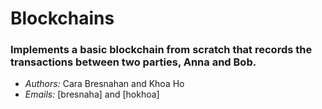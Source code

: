 # Blockchains

### Implements a basic blockchain from scratch that records the transactions between two parties, Anna and Bob.

* *Authors:* Cara Bresnahan and Khoa Ho
* *Emails:* [bresnaha] and [hokhoa]
